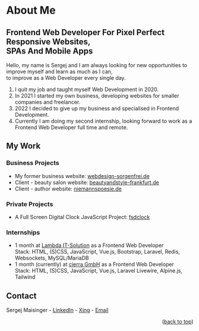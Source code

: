 # About Me

## Frontend Web Developer For Pixel Perfect Responsive Websites,<br>SPAs And Mobile Apps

Hello, my name is Sergej and I am always looking for new opportunities to improve myself and learn as much as I can,<br>to improve as a Web Developer every single day.

1. I quit my job and taught myself Web Development in 2020.
2. In 2021 I started my own business, developing websites for smaller companies and freelancer.
3. 2022 I decided to give up my business and specialised in Frontend Development.
4. Currently I am doing my second internship, looking forward to work as a Frontend Web Developer full time and remote.

## My Work

### Business Projects

* My former business website: [webdesign-sorgenfrei.de](https://webdesign-sorgenfrei.w3bdev.de)
* Client - beauty salon website: [beautyandstyle-frankfurt.de](https://beautyandstyle.w3bdev.de)
* Client - author website: [niemannspoesie.de](https://niemannspoesie.w3bdev.de)


### Private Projects

* A Full Screen Digital Clock JavaScript Project: [fsdclock](https://fsdclock.w3bdev.de)


### Internships

* 1 month at [Lambda IT-Solution](https://www.lambda-it.de/) as a Frontend Web Developer<br>Stack: HTML, (S)CSS, JavaScript, Vue.js, Bootstrap, Laravel, Redis, Websockets, MySQL/MariaDB
* 1 month (currently) at [cierra GmbH](https://cierra.de/) as a Frontend Web Developer<br>Stack: HTML, (S)CSS, JavaScript, Vue.js, Laravel Livewire, Alpine.js, Tailwind


## Contact

Sergej Maisinger - [LinkedIn](https://www.linkedin.com/in/sergejmaisinger/) - [Xing](https://www.xing.com/profile/Sergej_Maisinger/cv) - [Email](mailto:maisinger@w3bdev.de)

<p align="right">(<a href="#top">back to top</a>)</p>
